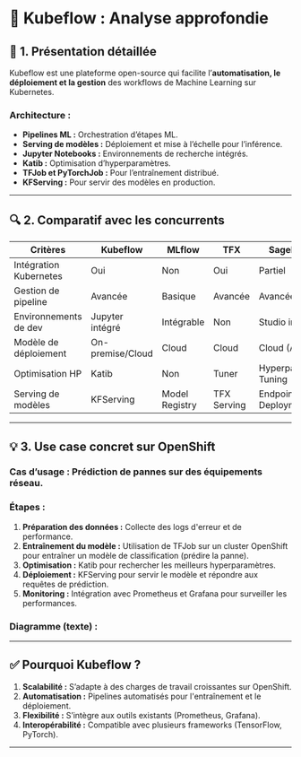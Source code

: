 # 🌟 Kubeflow : Analyse approfondie

## 🚀 1. Présentation détaillée  
Kubeflow est une plateforme open-source qui facilite l’**automatisation, le déploiement et la gestion** des workflows de Machine Learning sur Kubernetes.  

### Architecture :  
- **Pipelines ML :** Orchestration d’étapes ML.  
- **Serving de modèles :** Déploiement et mise à l’échelle pour l’inférence.  
- **Jupyter Notebooks :** Environnements de recherche intégrés.  
- **Katib :** Optimisation d’hyperparamètres.  
- **TFJob et PyTorchJob :** Pour l’entraînement distribué.  
- **KFServing :** Pour servir des modèles en production.  

---

## 🔍 2. Comparatif avec les concurrents  

| Critères                 | Kubeflow           | MLflow             | TFX                   | SageMaker                 | Azure ML               |
|-------------------------|---------------------|---------------------|-------------------------|----------------------------|-------------------------|
| Intégration Kubernetes  | Oui                 | Non                 | Oui                     | Partiel                     | Non                     |
| Gestion de pipeline     | Avancée             | Basique             | Avancée                 | Avancée                     | Avancée                 |
| Environnements de dev   | Jupyter intégré      | Intégrable          | Non                     | Studio intégré              | Notebook intégré        |
| Modèle de déploiement   | On-premise/Cloud     | Cloud               | Cloud                   | Cloud (AWS)                 | Cloud (Azure)           |
| Optimisation HP        | Katib                | Non                 | Tuner                   | Hyperparameter Tuning       | AutoML                  |
| Serving de modèles      | KFServing            | Model Registry      | TFX Serving             | Endpoint Deployment         | Endpoint Deployment     |

---

## 💡 3. Use case concret sur OpenShift  
### Cas d’usage : Prédiction de pannes sur des équipements réseau.  

### Étapes :  
1. **Préparation des données :** Collecte des logs d'erreur et de performance.  
2. **Entraînement du modèle :** Utilisation de TFJob sur un cluster OpenShift pour entraîner un modèle de classification (prédire la panne).  
3. **Optimisation :** Katib pour rechercher les meilleurs hyperparamètres.  
4. **Déploiement :** KFServing pour servir le modèle et répondre aux requêtes de prédiction.  
5. **Monitoring :** Intégration avec Prometheus et Grafana pour surveiller les performances.  

### Diagramme (texte) :  



---

## ✅ Pourquoi Kubeflow ?  
1. **Scalabilité :** S’adapte à des charges de travail croissantes sur OpenShift.  
2. **Automatisation :** Pipelines automatisés pour l'entraînement et le déploiement.  
3. **Flexibilité :** S’intègre aux outils existants (Prometheus, Grafana).  
4. **Interopérabilité :** Compatible avec plusieurs frameworks (TensorFlow, PyTorch).  

---
